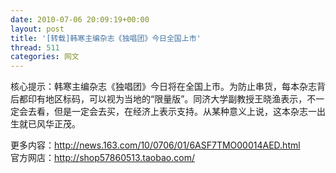 ```yaml
---
date: 2010-07-06 20:09:19+00:00
layout: post
title: '[转载]韩寒主编杂志《独唱团》今日全国上市'
thread: 511
categories: 网文
---
```


核心提示：韩寒主编杂志《独唱团》今日将在全国上市。为防止串货，每本杂志背后都印有地区标码，可以视为当地的“限量版”。同济大学副教授王晓渔表示，不一定会去看，但是一定会去买，在经济上表示支持。从某种意义上说，这本杂志一出生就已风华正茂。

  
  
更多内容：http://news.163.com/10/0706/01/6ASF7TMO00014AED.html  
官方网店：http://shop57860513.taobao.com/
